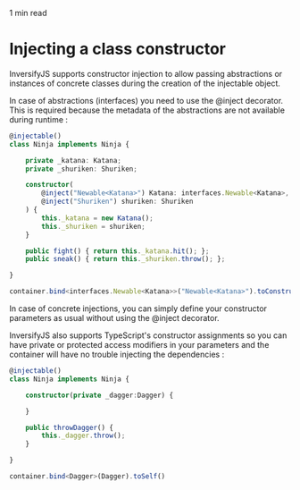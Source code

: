 <p id="reading-time-action-id" align="left">1 min read</p>

# Injecting a class constructor

InversifyJS supports constructor injection to allow passing abstractions or instances of concrete classes
during the creation of the injectable object.

In case of abstractions (interfaces) you need to use the @inject decorator. This is required because
the metadata of the abstractions are not available during runtime :

```ts
@injectable()
class Ninja implements Ninja {

    private _katana: Katana;
    private _shuriken: Shuriken;

    constructor(
        @inject("Newable<Katana>") Katana: interfaces.Newable<Katana>, 
        @inject("Shuriken") shuriken: Shuriken
    ) {
        this._katana = new Katana();
        this._shuriken = shuriken;
    }

    public fight() { return this._katana.hit(); };
    public sneak() { return this._shuriken.throw(); };

}
```

```ts
container.bind<interfaces.Newable<Katana>>("Newable<Katana>").toConstructor<Katana>(Katana);
```


In case of concrete injections, you can simply define your constructor parameters as usual without using the @inject decorator.

InversifyJS also supports TypeScript's constructor assignments so you can have private or protected access modifiers in your parameters
and the container will have no trouble injecting the dependencies :

```ts
@injectable()
class Ninja implements Ninja {

    constructor(private _dagger:Dagger) {

    }

    public throwDagger() {
        this._dagger.throw();
    }

}
```

```ts
container.bind<Dagger>(Dagger).toSelf()
```
